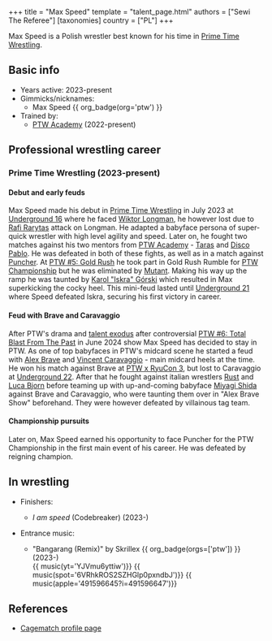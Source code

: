 +++
title = "Max Speed"
template = "talent_page.html"
authors = ["Sewi The Referee"]
[taxonomies]
country = ["PL"]
+++

Max Speed is a Polish wrestler best known for his time in [Prime Time Wrestling](@/o/ptw.md).

## Basic info

* Years active: 2023-present
* Gimmicks/nicknames:
  - Max Speed {{ org_badge(org='ptw') }}
* Trained by:
  - [PTW Academy](@/o/ptw-academy.md) (2022-present)
 
## Professional wrestling career

### Prime Time Wrestling (2023-present)

#### Debut and early feuds

Max Speed made his debut in [Prime Time Wrestling](@/o/ptw.md) in July 2023 at [Underground 16](@/e/ptw/2023-07-30-ptw-underground-16.md) where he faced [Wiktor Longman](@/w/wiktor-longman.md), he however lost due to [Rafi Rarytas](@/w/rafi.md) attack on Longman. He adapted a babyface persona of super-quick wrestler with high level agility and speed. Later on, he fought two matches against his two mentors from [PTW Academy](@/o/ptw-academy.md) - [Taras](@/w/taras.md) and [Disco Pablo](@/w/disco-pablo.md). He was defeated in both of these fights, as well as in a match against [Puncher](@/w/puncher.md). 
At [PTW #5: Gold Rush](@/e/ptw/2024-02-03-ptw-5-gold-rush.md) he took part in Gold Rush Rumble for [PTW Championship](@/c/ptw-championship.md) but he was eliminated by [Mutant](@/w/mutant.md). Making his way up the ramp he was taunted by [Karol "Iskra" Górski](@/w/iskra.md) which resulted in Max superkicking the cocky heel. This mini-feud lasted until [Underground 21](@/e/ptw/2024-04-13-ptw-underground-21.md) where Speed defeated Iskra, securing his first victory in career.

#### Feud with Brave and Caravaggio

After PTW's drama and [talent exodus](@/a/ptw-exits.md) after controversial [PTW #6: Total Blast From The Past](@/e/ptw/2024-05-11-ptw-6.md) in June 2024 show Max Speed has decided to stay in PTW. As one of top babyfaces in PTW's midcard scene he started a feud with [Alex Brave](@/w/alex-brave.md) and [Vincent Caravaggio](@/w/vincent-caravaggio.md) - main midcard heels at the time. He won his match against Brave at [PTW x RyuCon 3](@/e/ptw/2024-07-07-ptw-x-ryucon.md), but lost to Caravaggio at [Underground 22](@/e/ptw/2024-08-25-ptw-underground-22.md). After that he fought against italian wrestlers [Rust](@/w/rust.md) and [Luca Bjorn](@/w/luca-bjorn.md) before teaming up with up-and-coming babyface [Miyagi Shida](@/w/miyagi-shida.md) against Brave and Caravaggio, who were taunting them over in "Alex Brave Show" beforehand. They were however defeated by villainous tag team. 

#### Championship pursuits

Later on, Max Speed earned his opportunity to face Puncher for the PTW Championship in the first main event of his career. He was defeated by reigning champion.

## In wrestling

* Finishers:
  - _I am speed_ (Codebreaker) (2023-)

* Entrance music:
  - "Bangarang (Remix)" by Skrillex
    {{ org_badge(orgs=['ptw']) }} (2023-) <br>
    {{ music(yt='YJVmu6yttiw')}}
    {{ music(spot='6VRhkROS2SZHGlp0pxndbJ')}}
    {{ music(apple='491596645?i=491596647')}}

## References

* [Cagematch profile page](https://www.cagematch.net/?id=2&nr=28366)
